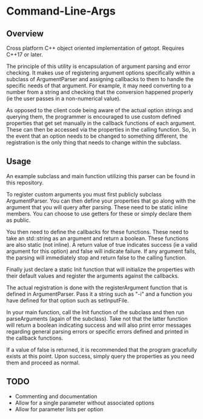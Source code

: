 # Command-Line-Args

## Overview

Cross platform C++ object oriented implementation of getopt. Requires C++17 or later.

The principle of this utility is encapsulation of argument parsing and error checking. It makes use of registering argument options specifically within a subclass of ArgumentParser and assigning callbacks to them to handle the specific needs of that argument. For example, it may need converting to a number from a string and checking that the conversion happened properly (ie the user passes in a non-numerical value).

As opposed to the client code being aware of the actual option strings and querying them, the programmer is encouraged to use custom defined properties that get set manually in the callback functions of each argument. These can then be accessed via the properties in the calling function. So, in the event that an option needs to be changed to something different, the registration is the only thing that needs to change within the subclass.

## Usage

An example subclass and main function utilizing this parser can be found in this repository.

To register custom arguments you must first publicly subclass ArgumentParser. You can then define your properties that go along with the argument that you will query after parsing. These need to be static inline members. You can choose to use getters for these or simply declare them as public.

You then need to define the callbacks for these functions. These need to take an std::string as an argument and return a boolean. These functions are also static (not inline). A return value of true indicates success (ie a valid argument for this option) and false will indicate failure. If any argument fails, the parsing will immediately stop and return false to the calling function.

Finally just declare a static Init function that will initialize the properties with their default values and register the arguments against the callbacks.

The actual registration is done with the registerArgument function that is defined in ArgumentParser. Pass it a string such as "-i" and a function you have defined for that option such as setInputFile.

In your main function, call the Init function of the subclass and then run parseArguments (again of the subclass). Take not that the latter function will return a boolean indicating success and will also print error messages regarding general parsing errors or specific errors defined and printed in the callback functions.

If a value of false is returned, it is recommended that the program gracefully exists at this point. Upon success, simply query the properties as you need them and proceed as normal.

## TODO

- Commenting and documentation
- Allow for a single parameter without associated options
- Allow for parameter lists per option
